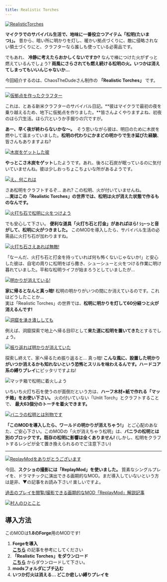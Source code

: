 ```yaml
---
title: Realistic Torches
---
```


[![RealisticTorches](https://cdn-ak.f.st-hatena.com/images/fotolife/s/sasigume/20210208/20210208132314.png)](#2/7/2741d407.png "RealisticTorches")

**マイクラでのサバイバル生活で、地味に一番役立つアイテム「松明(たいまつ)」。** 昔から、暗い所に明かりを灯し、暖かい拠点づくりに、敵に侵略されない領土づくりにと、クラフターなら誰しも使っている必需品です。 

でもあれ、 **冷静に考えたらおかしくないですか?** なんで棒につけた火がずっと燃えているんでしょう? **雨風にさらされても燃え続ける松明の火。いつかは消えてしまってもいいんじゃないか…**  

今回紹介するのは、ChaosTheDudeさん制作の **「Realistic Torches」** です。

---

[![仮拠点を作ったクラフター](https://cdn-ak.f.st-hatena.com/images/fotolife/s/sasigume/20210208/20210208130422.png)](#1/3/13019504.png "仮拠点を作ったクラフター")

これは、とある新米クラフターのサバイバル日記。**彼はマイクラで最初の夜を乗り越えるため、地下に仮拠点を作りました。**皆さんよくやりますよね、初夜のほら穴生活。ほら穴というか手掘りの穴ですが。

**あー、早く夜が終わらないかな～。**　そう思いながら彼は、明日のために木炭を燃やして温まっていました。**松明の代わりにかまどの明かりで生き延びた経験**、皆さんもありますよね?

[![木炭をゲットした彼](https://cdn-ak.f.st-hatena.com/images/fotolife/s/sasigume/20210208/20210208142726.png)](#6/9/6970da64.png "木炭をゲットした彼")

**やっとこさ木炭をゲット**したようです。あれ、後ろに石炭が眠っているのに気付いていませんね。彼は少しおっちょこちょいな所があるようです。

[![え、何これは](https://cdn-ak.f.st-hatena.com/images/fotolife/s/sasigume/20210208/20210208155802.png)](#b/e/bea2eecc.png "え、何これは")

さあ松明をクラフトするぞ… あれ? この松明、火が付いていませんね。  
**…実はこの「Realistic Torches」の世界では、松明は火が消えた状態で作るものなんです。**

[![火打ち石で松明に火をつけよう](https://cdn-ak.f.st-hatena.com/images/fotolife/s/sasigume/20210208/20210208151458.png)](#9/4/94ad6694.png "火打ち石で松明に火をつけよう")

でも安心して下さい。 **便利な道具「火打ち石と打金」があればほら! ｼｭｰっと音がして、松明に火がつきました。** このMODを導入したら、サバイバル生活の必需品に火打ち石が加わりますね。

[![火打ち石さえあれば無敵!](https://cdn-ak.f.st-hatena.com/images/fotolife/s/sasigume/20210208/20210208155123.png)](#b/7/b7787c89.png "火打ち石さえあれば無敵!")

「なーんだ、火打ち石と打金を持っていれば何も怖くないじゃないか!」と安心した彼は、自宅の周りに松明をばら撒き、シューシューと火をつける作業に明け暮れていました。平和な松明ライフが始まろうとしていましたが…

[![明かりが消えている!](https://cdn-ak.f.st-hatena.com/images/fotolife/s/sasigume/20210208/20210208124753.png)](#0/3/03188d6f.png "明かりが消えている!")

**家に帰るとなんと真っ暗!** 松明の明かりがいつの間にか消えているのです。これはどうしたことか…  
実は「Realistic Torches」の世界では、**松明に明かりを灯して60分経つと火が消えるんです!**

[![洞窟を湧き潰ししても](https://cdn-ak.f.st-hatena.com/images/fotolife/s/sasigume/20210208/20210208145614.png)](#8/2/822e8088.png "洞窟を湧き潰ししても")

例えば、洞窟探索で地上へ帰る目印として**来た道に松明を置いてきた**とするでしょう。

[![振り返れば明かりが消えていた](https://cdn-ak.f.st-hatena.com/images/fotolife/s/sasigume/20210208/20210208133449.png)](#3/8/3820ec39.png "振り返れば明かりが消えていた")

探索し終えて、家へ帰るため振り返ると… 真っ暗! **こんな風に、設置した明かりがいつか消えるかも知れないという恐怖とスリルを味わえるんです。**ハードコア系の**縛りプレイ**にピッタリですよね!

![マッチ箱で松明に着火しよう](https://cdn-ak.f.st-hatena.com/images/fotolife/s/sasigume/20210208/20210208155954.png)

いちいち火打ち石を使うのが面倒だという方は、**ハーフ木材+紙で作れる「マッチ箱」をお使い下さい。** 火の付いていない「Unlit Torch」とクラフトすることで、 **最大63個分のトーチを着火できます。**

[![バニラの松明とは別物です](https://cdn-ak.f.st-hatena.com/images/fotolife/s/sasigume/20210208/20210208145609.png)](#8/2/822e6687.png "バニラの松明とは別物です")

**「このMODを導入したら、ワールドの明かりが消えちゃう!」** とご心配のあなた、ご安心下さい。このMODの「火が消えちゃう松明」は、**バニラの松明とは別のブロックです。既存の松明に影響は全くありません!** (しかし、松明をクラフトするレシピが全て置き換えられるのでご注意下さい)

---

[![ReplayModをありがとうございます](https://cdn-ak.f.st-hatena.com/images/fotolife/s/sasigume/20210208/20210208161747.png)](#d/3/d36eb9c5.png "ReplayModをありがとうございます")

今回、**スクショの撮影には「ReplayMod」を使いました。** 質素なシングルプレイを、ドラマチックに演出できる画期的なMOD。まだ導入していないという方は是非、▼の記事をお読み下さい! 楽しいですよ。

<a href="/minecraft-je/mod/replay-mod/" class="button button--primary">過去のプレイを閲覧/撮影できる画期的なMOD「ReplayMod」解説記事</a>

[![村人のひとこと](https://cdn-ak.f.st-hatena.com/images/fotolife/s/sasigume/20210208/20210208130657.png)](#1/5/156dd7c4.png "村人のひとこと")


## 導入方法

このMODは**1.8のForge**用のMODです!

1.  **Forgeを導入**  
   **[こちら](../howto/install-forge)** の記事を参考にしてください
2.  **「Realistic Torches」をダウンロード**  
    **[こちら](http://www.minecraftforum.net/forums/mapping-and-modding/minecraft-mods/2517826-realistic-torches "「Realistic Torches」のダウンロード")** からダウンロードして下さい。
3.  **modsフォルダにブチ込む** 
4.  **いつか灯火は消える… どこか悲しい縛りプレイを**
